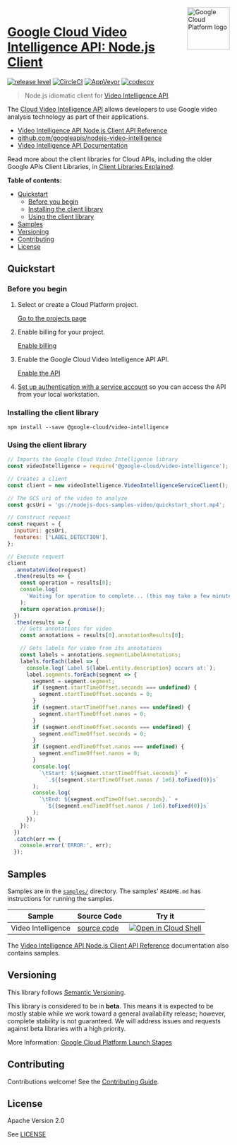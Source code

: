 <img src="https://avatars2.githubusercontent.com/u/2810941?v=3&s=96" alt="Google Cloud Platform logo" title="Google Cloud Platform" align="right" height="96" width="96"/>

# [Google Cloud Video Intelligence API: Node.js Client](https://github.com/googleapis/nodejs-video-intelligence)

[![release level](https://img.shields.io/badge/release%20level-beta-yellow.svg?style&#x3D;flat)](https://cloud.google.com/terms/launch-stages)
[![CircleCI](https://img.shields.io/circleci/project/github/googleapis/nodejs-video-intelligence.svg?style=flat)](https://circleci.com/gh/googleapis/nodejs-video-intelligence)
[![AppVeyor](https://ci.appveyor.com/api/projects/status/github/googleapis/nodejs-video-intelligence?branch=master&svg=true)](https://ci.appveyor.com/project/googleapis/nodejs-video-intelligence)
[![codecov](https://img.shields.io/codecov/c/github/googleapis/nodejs-video-intelligence/master.svg?style=flat)](https://codecov.io/gh/googleapis/nodejs-video-intelligence)

> Node.js idiomatic client for [Video Intelligence API][product-docs].

The [Cloud Video Intelligence API](https://cloud.google.com/video-intelligence) allows developers to use Google video analysis technology as part of their applications.


* [Video Intelligence API Node.js Client API Reference][client-docs]
* [github.com/googleapis/nodejs-video-intelligence](https://github.com/googleapis/nodejs-video-intelligence)
* [Video Intelligence API Documentation][product-docs]

Read more about the client libraries for Cloud APIs, including the older
Google APIs Client Libraries, in [Client Libraries Explained][explained].

[explained]: https://cloud.google.com/apis/docs/client-libraries-explained

**Table of contents:**

* [Quickstart](#quickstart)
  * [Before you begin](#before-you-begin)
  * [Installing the client library](#installing-the-client-library)
  * [Using the client library](#using-the-client-library)
* [Samples](#samples)
* [Versioning](#versioning)
* [Contributing](#contributing)
* [License](#license)

## Quickstart

### Before you begin

1.  Select or create a Cloud Platform project.

    [Go to the projects page][projects]

1.  Enable billing for your project.

    [Enable billing][billing]

1.  Enable the Google Cloud Video Intelligence API API.

    [Enable the API][enable_api]

1.  [Set up authentication with a service account][auth] so you can access the
    API from your local workstation.

[projects]: https://console.cloud.google.com/project
[billing]: https://support.google.com/cloud/answer/6293499#enable-billing
[enable_api]: https://console.cloud.google.com/flows/enableapi?apiid=videointelligence.googleapis.com
[auth]: https://cloud.google.com/docs/authentication/getting-started

### Installing the client library

    npm install --save @google-cloud/video-intelligence

### Using the client library

```javascript
// Imports the Google Cloud Video Intelligence library
const videoIntelligence = require('@google-cloud/video-intelligence');

// Creates a client
const client = new videoIntelligence.VideoIntelligenceServiceClient();

// The GCS uri of the video to analyze
const gcsUri = 'gs://nodejs-docs-samples-video/quickstart_short.mp4';

// Construct request
const request = {
  inputUri: gcsUri,
  features: ['LABEL_DETECTION'],
};

// Execute request
client
  .annotateVideo(request)
  .then(results => {
    const operation = results[0];
    console.log(
      'Waiting for operation to complete... (this may take a few minutes)'
    );
    return operation.promise();
  })
  .then(results => {
    // Gets annotations for video
    const annotations = results[0].annotationResults[0];

    // Gets labels for video from its annotations
    const labels = annotations.segmentLabelAnnotations;
    labels.forEach(label => {
      console.log(`Label ${label.entity.description} occurs at:`);
      label.segments.forEach(segment => {
        segment = segment.segment;
        if (segment.startTimeOffset.seconds === undefined) {
          segment.startTimeOffset.seconds = 0;
        }
        if (segment.startTimeOffset.nanos === undefined) {
          segment.startTimeOffset.nanos = 0;
        }
        if (segment.endTimeOffset.seconds === undefined) {
          segment.endTimeOffset.seconds = 0;
        }
        if (segment.endTimeOffset.nanos === undefined) {
          segment.endTimeOffset.nanos = 0;
        }
        console.log(
          `\tStart: ${segment.startTimeOffset.seconds}` +
            `.${(segment.startTimeOffset.nanos / 1e6).toFixed(0)}s`
        );
        console.log(
          `\tEnd: ${segment.endTimeOffset.seconds}.` +
            `${(segment.endTimeOffset.nanos / 1e6).toFixed(0)}s`
        );
      });
    });
  })
  .catch(err => {
    console.error('ERROR:', err);
  });
```

## Samples

Samples are in the [`samples/`](https://github.com/googleapis/nodejs-video-intelligence/tree/master/samples) directory. The samples' `README.md`
has instructions for running the samples.

| Sample                      | Source Code                       | Try it |
| --------------------------- | --------------------------------- | ------ |
| Video Intelligence | [source code](https://github.com/googleapis/nodejs-video-intelligence/blob/master/samples/analyze.js) | [![Open in Cloud Shell][shell_img]](https://console.cloud.google.com/cloudshell/open?git_repo=https://github.com/googleapis/nodejs-video-intelligence&page=editor&open_in_editor=samples/analyze.js,samples/README.md) |

The [Video Intelligence API Node.js Client API Reference][client-docs] documentation
also contains samples.

## Versioning

This library follows [Semantic Versioning](http://semver.org/).

This library is considered to be in **beta**. This means it is expected to be
mostly stable while we work toward a general availability release; however,
complete stability is not guaranteed. We will address issues and requests
against beta libraries with a high priority.

More Information: [Google Cloud Platform Launch Stages][launch_stages]

[launch_stages]: https://cloud.google.com/terms/launch-stages

## Contributing

Contributions welcome! See the [Contributing Guide](https://github.com/googleapis/nodejs-video-intelligence/blob/master/.github/CONTRIBUTING.md).

## License

Apache Version 2.0

See [LICENSE](https://github.com/googleapis/nodejs-video-intelligence/blob/master/LICENSE)

[client-docs]: https://cloud.google.com/nodejs/docs/reference/video-intelligence/latest/
[product-docs]: https://cloud.google.com/video-intelligence
[shell_img]: http://gstatic.com/cloudssh/images/open-btn.png
